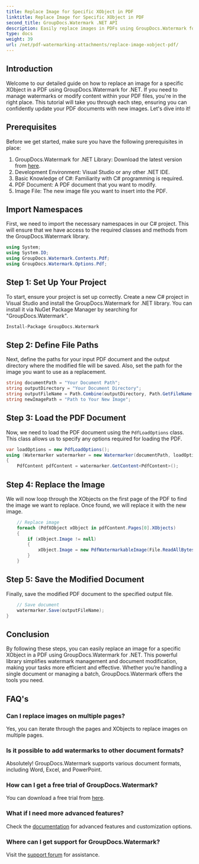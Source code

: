 ```yaml
---
title: Replace Image for Specific XObject in PDF
linktitle: Replace Image for Specific XObject in PDF
second_title: GroupDocs.Watermark .NET API
description: Easily replace images in PDFs using GroupDocs.Watermark for .NET with this step-by-step guide. Perfect for managing PDF content efficiently.
type: docs
weight: 39
url: /net/pdf-watermarking-attachments/replace-image-xobject-pdf/
---
```

## Introduction
Welcome to our detailed guide on how to replace an image for a specific XObject in a PDF using GroupDocs.Watermark for .NET. If you need to manage watermarks or modify content within your PDF files, you're in the right place. This tutorial will take you through each step, ensuring you can confidently update your PDF documents with new images. Let's dive into it!
## Prerequisites
Before we get started, make sure you have the following prerequisites in place:
1. GroupDocs.Watermark for .NET Library: Download the latest version from [here](https://releases.groupdocs.com/Watermark/net/).
2. Development Environment: Visual Studio or any other .NET IDE.
3. Basic Knowledge of C#: Familiarity with C# programming is required.
4. PDF Document: A PDF document that you want to modify.
5. Image File: The new image file you want to insert into the PDF.

## Import Namespaces
First, we need to import the necessary namespaces in our C# project. This will ensure that we have access to the required classes and methods from the GroupDocs.Watermark library.
```csharp
using System;
using System.IO;
using GroupDocs.Watermark.Contents.Pdf;
using GroupDocs.Watermark.Options.Pdf;
```
## Step 1: Set Up Your Project
To start, ensure your project is set up correctly. Create a new C# project in Visual Studio and install the GroupDocs.Watermark for .NET library. You can install it via NuGet Package Manager by searching for "GroupDocs.Watermark".
```sh
Install-Package GroupDocs.Watermark
```
## Step 2: Define File Paths
Next, define the paths for your input PDF document and the output directory where the modified file will be saved. Also, set the path for the image you want to use as a replacement.
```csharp
string documentPath = "Your Document Path";
string outputDirectory = "Your Document Directory";
string outputFileName = Path.Combine(outputDirectory, Path.GetFileName(documentPath));
string newImagePath = "Path to Your New Image";
```
## Step 3: Load the PDF Document
Now, we need to load the PDF document using the `PdfLoadOptions` class. This class allows us to specify any options required for loading the PDF.
```csharp
var loadOptions = new PdfLoadOptions();
using (Watermarker watermarker = new Watermarker(documentPath, loadOptions))
{
    PdfContent pdfContent = watermarker.GetContent<PdfContent>();
```
## Step 4: Replace the Image
We will now loop through the XObjects on the first page of the PDF to find the image we want to replace. Once found, we will replace it with the new image.
```csharp
    // Replace image
    foreach (PdfXObject xObject in pdfContent.Pages[0].XObjects)
    {
        if (xObject.Image != null)
        {
            xObject.Image = new PdfWatermarkableImage(File.ReadAllBytes(newImagePath));
        }
    }
```
## Step 5: Save the Modified Document
Finally, save the modified PDF document to the specified output file.
```csharp
    // Save document
    watermarker.Save(outputFileName);
}
```

## Conclusion
By following these steps, you can easily replace an image for a specific XObject in a PDF using GroupDocs.Watermark for .NET. This powerful library simplifies watermark management and document modification, making your tasks more efficient and effective. Whether you’re handling a single document or managing a batch, GroupDocs.Watermark offers the tools you need.
## FAQ's
### Can I replace images on multiple pages?
Yes, you can iterate through the pages and XObjects to replace images on multiple pages.
### Is it possible to add watermarks to other document formats?
Absolutely! GroupDocs.Watermark supports various document formats, including Word, Excel, and PowerPoint.
### How can I get a free trial of GroupDocs.Watermark?
You can download a free trial from [here](https://releases.groupdocs.com/).
### What if I need more advanced features?
Check the [documentation](https://reference.groupdocs.com/Watermark/net/) for advanced features and customization options.
### Where can I get support for GroupDocs.Watermark?
Visit the [support forum](https://forum.groupdocs.com/c/watermark/19) for assistance.
